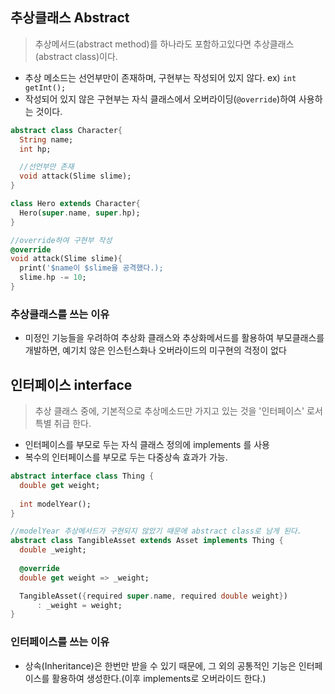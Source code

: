 ## 추상클래스 Abstract
> 추상메서드(abstract method)를 하나라도 포함하고있다면 추상클래스(abstract class)이다.
- 추상 메소드는 선언부만이 존재하며, 구현부는 작성되어 있지 않다.
  ex) `int getInt();`
- 작성되어 있지 않은 구현부는 자식 클래스에서 오버라이딩(`@override`)하여 사용하는 것이다.

```dart
abstract class Character{
  String name;
  int hp;

  //선언부만 존재
  void attack(Slime slime); 
}

class Hero extends Character{
  Hero(super.name, super.hp);
}

//override하여 구현부 작성
@override               
void attack(Slime slime){
  print('$name이 $slime을 공격했다.);
  slime.hp -= 10;
}
```

### 추상클래스를 쓰는 이유
- 미정인 기능들을 우려하여 추상화 클래스와 추상화메서드를 활용하여 부모클래스를 개발하면, 예기치 않은 인스턴스화나 오버라이드의 미구현의 걱정이 없다

## 인터페이스 interface
> 추상 클래스 중에, 기본적으로 추상메소드만 가지고 있는 것을 '인터페이스' 로서 특별 취급 한다.
- 인터페이스를 부모로 두는 자식 클래스 정의에 implements 를 사용
- 복수의 인터페이스를 부모로 두는 다중상속 효과가 가능.

```dart
abstract interface class Thing {
  double get weight;
  
  int modelYear();
}

//modelYear 추상메서드가 구현되지 않았기 때문에 abstract class로 남게 된다.
abstract class TangibleAsset extends Asset implements Thing {
  double _weight;
  
  @override
  double get weight => _weight;

  TangibleAsset({required super.name, required double weight})
      : _weight = weight;
}
```
### 인터페이스를 쓰는 이유
- 상속(Inheritance)은 한번만 받을 수 있기 때문에, 그 외의 공통적인 기능은 인터페이스를 활용하여 생성한다.(이후 implements로 오버라이드 한다.)
